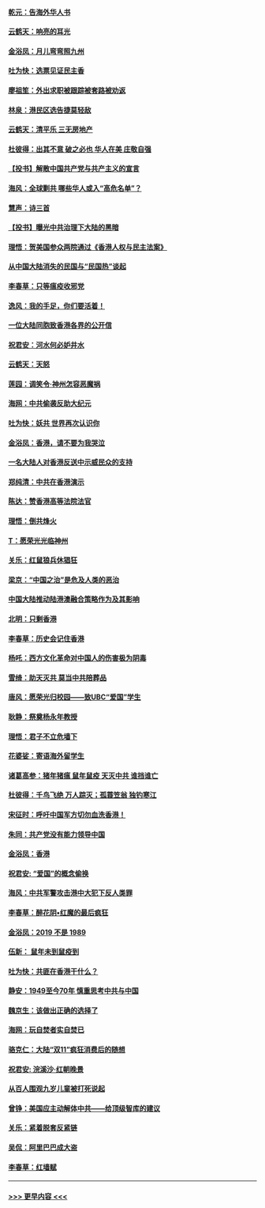 #### [乾元：告海外华人书](../pages/nsc993/n11684044.md?t=11272233) 
#### [云鹤天：响亮的耳光](../pages/nsc993/n11684254.md?t=11272233) 
#### [金浴凤：月儿弯弯照九州](../pages/nsc993/n11684231.md?t=11272233) 
#### [吐为快：选票见证民主香](../pages/nsc993/n11684206.md?t=11272233) 
#### [廖祖笙：外出求职被跟踪被套路被劝返](../pages/nsc993/n11683874.md?t=11272233) 
#### [林泉：港民区选告捷莫轻敌](../pages/nsc993/n11683930.md?t=11272233) 
#### [云鹤天：清平乐 三无房地产](../pages/nsc993/n11681521.md?t=11272233) 
#### [杜彼得：出其不意 破之必也 华人在美 庄敬自强](../pages/nsc993/n11679554.md?t=11272233) 
#### [【投书】解散中国共产党与共产主义的宣言](../pages/nsc993/n11679177.md?t=11272233) 
#### [海风：全球剿共 哪些华人或入“高危名单”？](../pages/nsc993/n11678617.md?t=11272233) 
#### [慧声：诗三首](../pages/nsc993/n11678848.md?t=11272233) 
#### [【投书】曝光中共治理下大陆的黑暗](../pages/nsc993/n11678674.md?t=11272233) 
#### [理悟：贺美国参众两院通过《香港人权与民主法案》](../pages/nsc993/n11678104.md?t=11272233) 
#### [从中国大陆消失的民国与“民国热”谈起](../pages/nsc993/n11678075.md?t=11272233) 
#### [李春草：只等瘟疫收邪党](../pages/nsc993/n11677308.md?t=11272233) 
#### [逸风：我的手足，你们要活着！](../pages/nsc993/n11676352.md?t=11272233) 
#### [一位大陆同胞致香港各界的公开信](../pages/nsc993/n11675761.md?t=11272233) 
#### [祝君安：河水何必妒井水](../pages/nsc993/n11675746.md?t=11272233) 
#### [云鹤天：天怒](../pages/nsc993/n11675718.md?t=11272233) 
#### [莲园：调笑令‧神州怎容恶魔祸](../pages/nsc993/n11675648.md?t=11272233) 
#### [海网：中共偷袭反助大纪元](../pages/nsc993/n11673515.md?t=11272233) 
#### [吐为快：妖共 世界再次认识你](../pages/nsc993/n11673506.md?t=11272233) 
#### [金浴凤：香港，请不要为我哭泣](../pages/nsc993/n11673248.md?t=11272233) 
#### [一名大陆人对香港反送中示威民众的支持](../pages/nsc993/n11672615.md?t=11272233) 
#### [郑纯清：中共在香港演示](../pages/nsc993/n11670539.md?t=11272233) 
#### [陈达：赞香港高等法院法官](../pages/nsc993/n11669542.md?t=11272233) 
#### [理悟：倒共烽火](../pages/nsc993/n11668844.md?t=11272233) 
#### [T：愿荣光光临神州](../pages/nsc993/n11668421.md?t=11272233) 
#### [关乐：红鼠狼兵休猖狂](../pages/nsc993/n11668378.md?t=11272233) 
#### [梁京：“中国之治”是危及人类的恶治](../pages/nsc993/n11668328.md?t=11272233) 
#### [中国大陆推动陆港澳融合策略作为及其影响](../pages/nsc993/n11668157.md?t=11272233) 
#### [北明：只剩香港](../pages/nsc993/n11668002.md?t=11272233) 
#### [李春草：历史会记住香港](../pages/nsc993/n11667927.md?t=11272233) 
#### [杨吒：西方文化革命对中国人的伤害极为阴毒](../pages/nsc993/n11664521.md?t=11272233) 
#### [雪绮：助天灭共 莫当中共陪葬品](../pages/nsc993/n11662650.md?t=11272233) 
#### [唐风：愿荣光归校园——致UBC“爱国”学生](../pages/nsc993/n11662194.md?t=11272233) 
#### [耿静：祭奠杨永年教授](../pages/nsc993/n11662514.md?t=11272233) 
#### [理悟：君子不立危墙下](../pages/nsc993/n11662172.md?t=11272233) 
#### [花婆娑：寄语海外留学生](../pages/nsc993/n11662121.md?t=11272233) 
#### [诸葛高参：猪年猪瘟 鼠年鼠疫 天灭中共 谁挡谁亡](../pages/nsc993/n11661980.md?t=11272233) 
#### [杜彼得：千鸟飞绝 万人踪灭；孤蓑笠翁 独钓寒江](../pages/nsc993/n11661170.md?t=11272233) 
#### [宋征时：呼吁中国军方切勿血洗香港！](../pages/nsc993/n11415318.md?t=11272233) 
#### [朱同：共产党没有能力领导中国](../pages/nsc993/n11660421.md?t=11272233) 
#### [金浴凤：香港](../pages/nsc993/n11660419.md?t=11272233) 
#### [祝君安: “爱国”的概念偷换](../pages/nsc993/n11659706.md?t=11272233) 
#### [海风：中共军警攻击港中大犯下反人类罪](../pages/nsc993/n11659632.md?t=11272233) 
#### [李春草：醉花阴•红魔的最后疯狂](../pages/nsc993/n11659287.md?t=11272233) 
#### [金浴凤：2019 不是 1989](../pages/nsc993/n11657663.md?t=11272233) 
#### [伍新： 鼠年未到鼠疫到](../pages/nsc993/n11655098.md?t=11272233) 
#### [吐为快：共匪在香港干什么？](../pages/nsc993/n11654891.md?t=11272233) 
#### [静安：1949至今70年 慎重思考中共与中国](../pages/nsc993/n11651244.md?t=11272233) 
#### [魏京生：该做出正确的选择了](../pages/nsc993/n11653084.md?t=11272233) 
#### [海网：玩自焚者实自焚已](../pages/nsc993/n11652423.md?t=11272233) 
#### [骆克仁：大陆“双11”疯狂消费后的随想](../pages/nsc993/n11652305.md?t=11272233) 
#### [祝君安: 浣溪沙·红朝晚景](../pages/nsc993/n11652258.md?t=11272233) 
#### [从百人围观九岁儿童被打死说起](../pages/nsc993/n11651030.md?t=11272233) 
#### [曾铮：美国应主动解体中共——给顶级智库的建议](../pages/nsc993/n11649888.md?t=11272233) 
#### [关乐：紧着脱套反紧链](../pages/nsc993/n11649069.md?t=11272233) 
#### [吴侃：阿里巴巴成大盗](../pages/nsc993/n11645523.md?t=11272233) 
#### [李春草：红墙赋](../pages/nsc993/n11646389.md?t=11272233) 

----
#### [ >>> 更早内容 <<< ](../indexes/nsc993-earlier.md)
